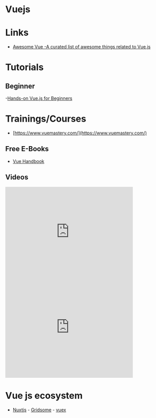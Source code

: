 # Vuejs

# Links

- [Awesome Vue -A curated list of awesome things related to Vue.js ](https://awesome-vue.js.org)

# Tutorials

## Beginner

-[Hands-on Vue.js for Beginners ](https://dev.to/vuevixens/hands-on-vuejs-for-beginners-part-1-2j2g)

# Trainings/Courses

- [https://www.vuemastery.com/](https://www.vuemastery.com/)

## Free E-Books

- [Vue Handbook](https://vuehandbook.com/)

## Videos

<iframe width="400" height="300" src="https://www.youtube.com/embed/Wy9q22isx3U" frameborder="0" allow="accelerometer; autoplay; encrypted-media; gyroscope; picture-in-picture" allowfullscreen></iframe>

<iframe width="400" height="300" src="https://www.youtube.com/embed/4deVCNJq3qc" frameborder="0" allow="accelerometer; autoplay; encrypted-media; gyroscope; picture-in-picture" allowfullscreen></iframe>

# Vue js ecosystem

- [Nuxtjs](https://nuxtjs.org/) - [Gridsome](https://gridsome.org/) - [vuex](https://vuex.vuejs.org/guide/state.html)
